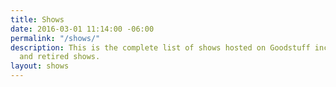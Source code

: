 ```yaml
---
title: Shows
date: 2016-03-01 11:14:00 -06:00
permalink: "/shows/"
description: This is the complete list of shows hosted on Goodstuff including active
  and retired shows.
layout: shows
---
```


